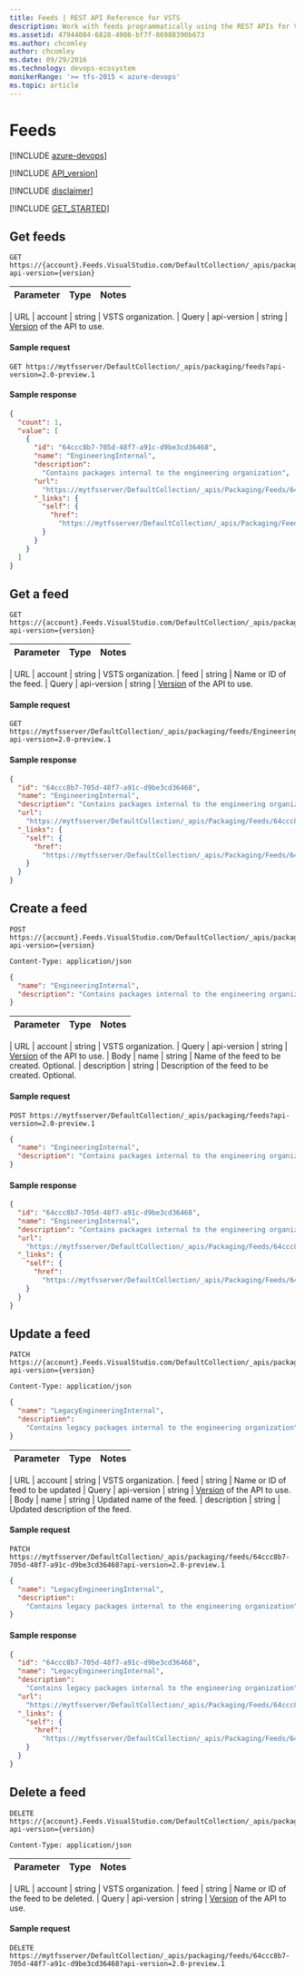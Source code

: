 ```yaml
---
title: Feeds | REST API Reference for VSTS 
description: Work with feeds programmatically using the REST APIs for VSTS .
ms.assetid: 47944084-6828-4908-bf7f-86988390b673
ms.author: chcomley
author: chcomley
ms.date: 09/29/2016
ms.technology: devops-ecosystem
monikerRange: '>= tfs-2015 < azure-devops'
ms.topic: article
---
```


# Feeds

[!INCLUDE [azure-devops](../_data/azure-devops-message.md)]

[!INCLUDE [API_version](../_data/version2-preview1.md)]

[!INCLUDE [disclaimer](../_data/disclaimer.md)]

[!INCLUDE [GET_STARTED](../_data/get-started.md)]

## Get feeds

<a name="getfeeds" />

```no-highlight
GET https://{account}.Feeds.VisualStudio.com/DefaultCollection/_apis/packaging/feeds?api-version={version}
```

| Parameter | Type | Notes |
| :-------- | :--- | :---- |


| URL
| account | string | VSTS organization.
| Query
| api-version | string | [Version](../../concepts/rest-api-versioning.md) of the API to use.

#### Sample request

```
GET https://mytfsserver/DefaultCollection/_apis/packaging/feeds?api-version=2.0-preview.1
```

#### Sample response

```json
{
  "count": 1,
  "value": [
    {
      "id": "64ccc8b7-705d-48f7-a91c-d9be3cd36468",
      "name": "EngineeringInternal",
      "description":
        "Contains packages internal to the engineering organization",
      "url":
        "https://mytfsserver/DefaultCollection/_apis/Packaging/Feeds/64ccc8b7-705d-48f7-a91c-d9be3cd36468",
      "_links": {
        "self": {
          "href":
            "https://mytfsserver/DefaultCollection/_apis/Packaging/Feeds/64ccc8b7-705d-48f7-a91c-d9be3cd36468"
        }
      }
    }
  ]
}
```

## Get a feed

```no-highlight
GET https://{account}.Feeds.VisualStudio.com/DefaultCollection/_apis/packaging/feeds/{feed}?api-version={version}
```

| Parameter | Type | Notes |
| :-------- | :--- | :---- |


| URL
| account | string | VSTS organization.
| feed | string | Name or ID of the feed.
| Query
| api-version | string | [Version](../../concepts/rest-api-versioning.md) of the API to use.

#### Sample request

```
GET https://mytfsserver/DefaultCollection/_apis/packaging/feeds/EngineeringInternal?api-version=2.0-preview.1
```

#### Sample response

```json
{
  "id": "64ccc8b7-705d-48f7-a91c-d9be3cd36468",
  "name": "EngineeringInternal",
  "description": "Contains packages internal to the engineering organization",
  "url":
    "https://mytfsserver/DefaultCollection/_apis/Packaging/Feeds/64ccc8b7-705d-48f7-a91c-d9be3cd36468",
  "_links": {
    "self": {
      "href":
        "https://mytfsserver/DefaultCollection/_apis/Packaging/Feeds/64ccc8b7-705d-48f7-a91c-d9be3cd36468"
    }
  }
}
```

## Create a feed

<a name="createafeed" />

```no-highlight
POST https://{account}.Feeds.VisualStudio.com/DefaultCollection/_apis/packaging/feeds?api-version={version}
```

```http
Content-Type: application/json
```

```json
{
  "name": "EngineeringInternal",
  "description": "Contains packages internal to the engineering organization"
}
```

| Parameter | Type | Notes |
| :-------- | :--- | :---- |


| URL
| account | string | VSTS organization.
| Query
| api-version | string | [Version](../../concepts/rest-api-versioning.md) of the API to use.
| Body
| name | string | Name of the feed to be created. Optional.
| description | string | Description of the feed to be created. Optional.

#### Sample request

```
POST https://mytfsserver/DefaultCollection/_apis/packaging/feeds?api-version=2.0-preview.1
```

```json
{
  "name": "EngineeringInternal",
  "description": "Contains packages internal to the engineering organization"
}
```

#### Sample response

```json
{
  "id": "64ccc8b7-705d-48f7-a91c-d9be3cd36468",
  "name": "EngineeringInternal",
  "description": "Contains packages internal to the engineering organization",
  "url":
    "https://mytfsserver/DefaultCollection/_apis/Packaging/Feeds/64ccc8b7-705d-48f7-a91c-d9be3cd36468",
  "_links": {
    "self": {
      "href":
        "https://mytfsserver/DefaultCollection/_apis/Packaging/Feeds/64ccc8b7-705d-48f7-a91c-d9be3cd36468"
    }
  }
}
```

## Update a feed

```no-highlight
PATCH https://{account}.Feeds.VisualStudio.com/DefaultCollection/_apis/packaging/feeds/{feed}?api-version={version}
```

```http
Content-Type: application/json
```

```json
{
  "name": "LegacyEngineeringInternal",
  "description":
    "Contains legacy packages internal to the engineering organization"
}
```

| Parameter | Type | Notes |
| :-------- | :--- | :---- |


| URL
| account | string | VSTS organization.
| feed | string | Name or ID of feed to be updated
| Query
| api-version | string | [Version](../../concepts/rest-api-versioning.md) of the API to use.
| Body
| name | string | Updated name of the feed.
| description | string | Updated description of the feed.

#### Sample request

```
PATCH https://mytfsserver/DefaultCollection/_apis/packaging/feeds/64ccc8b7-705d-48f7-a91c-d9be3cd36468?api-version=2.0-preview.1
```

```json
{
  "name": "LegacyEngineeringInternal",
  "description":
    "Contains legacy packages internal to the engineering organization"
}
```

#### Sample response

```json
{
  "id": "64ccc8b7-705d-48f7-a91c-d9be3cd36468",
  "name": "LegacyEngineeringInternal",
  "description":
    "Contains legacy packages internal to the engineering organization",
  "url":
    "https://mytfsserver/DefaultCollection/_apis/Packaging/Feeds/64ccc8b7-705d-48f7-a91c-d9be3cd36468",
  "_links": {
    "self": {
      "href":
        "https://mytfsserver/DefaultCollection/_apis/Packaging/Feeds/64ccc8b7-705d-48f7-a91c-d9be3cd36468"
    }
  }
}
```

## Delete a feed

```no-highlight
DELETE https://{account}.Feeds.VisualStudio.com/DefaultCollection/_apis/packaging/feeds/{feed}?api-version={version}
```

```http
Content-Type: application/json
```

| Parameter | Type | Notes |
| :-------- | :--- | :---- |


| URL
| account | string | VSTS organization.
| feed | string | Name or ID of the feed to be deleted.
| Query
| api-version | string | [Version](../../concepts/rest-api-versioning.md) of the API to use.

#### Sample request

```
DELETE https://mytfsserver/DefaultCollection/_apis/packaging/feeds/64ccc8b7-705d-48f7-a91c-d9be3cd36468?api-version=2.0-preview.1
```
